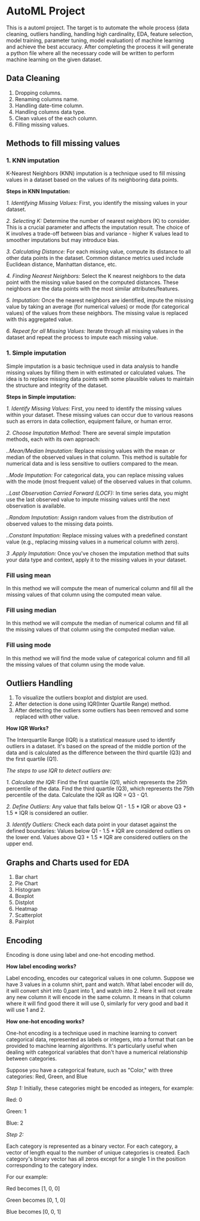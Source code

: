 # AutoML Project
This is a automl project. The target is to 
automate the whole process (data cleaning, outliers handling, handling high cardinality, EDA, feature selection, model training, parameter tuning, model evaluation) of machine learning and achieve the best accuracy. After completing the process it will generate a python file where all the necessary code will be written to perform machine learning on the given dataset.

## Data Cleaning
1. Dropping columns.
2. Renaming columns name.
3. Handling date-time column.
4. Handling columns data type. 
5. Clean values of the each column.
6. Filling missing values.

## Methods to fill missing values
### **1. KNN imputation**
K-Nearest Neighbors (KNN) imputation is a technique used to fill missing values in a dataset based on the values of its neighboring data points. 

**Steps in KNN Imputation:**

*1. Identifying Missing Values:* First, you identify the missing values in your dataset.

*2. Selecting K:* Determine the number of nearest neighbors (K) to consider. This is a crucial parameter and affects the imputation result. The choice of K involves a trade-off between bias and variance - higher K values lead to smoother imputations but may introduce bias.

*3. Calculating Distance:* For each missing value, compute its distance to all other data points in the dataset. Common distance metrics used include Euclidean distance, Manhattan distance, etc.

*4. Finding Nearest Neighbors:* Select the K nearest neighbors to the data point with the missing value based on the computed distances. These neighbors are the data points with the most similar attributes/features.

*5. Imputation:* Once the nearest neighbors are identified, impute the missing value by taking an average (for numerical values) or mode (for categorical values) of the values from these neighbors. The missing value is replaced with this aggregated value.

*6. Repeat for all Missing Values:* Iterate through all missing values in the dataset and repeat the process to impute each missing value.

### **1. Simple imputation**
Simple imputation is a basic technique used in data analysis to handle missing values by filling them in with estimated or calculated values. The idea is to replace missing data points with some plausible values to maintain the structure and integrity of the dataset. 

**Steps in Simple imputation:**

*1. Identify Missing Values:* First, you need to identify the missing values within your dataset. These missing values can occur due to various reasons such as errors in data collection, equipment failure, or human error.

*2. Choose Imputation Method:* There are several simple imputation methods, each with its own approach:

*..Mean/Median Imputation:* Replace missing values with the mean or median of the observed values in that column. This method is suitable for numerical data and is less sensitive to outliers compared to the mean.

*..Mode Imputation:* For categorical data, you can replace missing values with the mode (most frequent value) of the observed values in that column.

*..Last Observation Carried Forward (LOCF):* In time series data, you might use the last observed value to impute missing values until the next observation is available.

*..Random Imputation:* Assign random values from the distribution of observed values to the missing data points.

*..Constant Imputation:* Replace missing values with a predefined constant value (e.g., replacing missing values in a numerical column with zero).

*3 .Apply Imputation:* Once you've chosen the imputation method that suits your data type and context, apply it to the missing values in your dataset.

### **Fill using mean**
In this method we will compute the mean of numerical column and fill all the missing values of that column using the computed mean value.

### **Fill using median**
In this method we will compute the median of numerical column and fill all the missing values of that column using the computed median value.

### **Fill using mode**
In this method we will find the mode value of categorical  column and fill all the missing values of that column using the mode value.

## Outliers Handling
1. To visualize the outliers boxplot and distplot are used.
2. After detection is done using IQR(Inter Quartile Range) method. 
3. After detecting the outliers some outliers has been removed and some replaced with other value.
 
**How IQR Works?**

The Interquartile Range (IQR) is a statistical measure used to identify outliers in a dataset. It's based on the spread of the middle portion of the data and is calculated as the difference between the third quartile (Q3) and the first quartile (Q1).

*The steps to use IQR to detect outliers are:*

*1. Calculate the IQR:*
Find the first quartile (Q1), which represents the 25th percentile of the data.
Find the third quartile (Q3), which represents the 75th percentile of the data.
Calculate the IQR as IQR = Q3 - Q1.

*2. Define Outliers:*
Any value that falls below Q1 - 1.5 * IQR or above Q3 + 1.5 * IQR is considered an outlier.

*3. Identify Outliers:*
Check each data point in your dataset against the defined boundaries:
Values below Q1 - 1.5 * IQR are considered outliers on the lower end.
Values above Q3 + 1.5 * IQR are considered outliers on the upper end.

## Graphs and Charts used for EDA
1. Bar chart
2. Pie Chart
3. Histogram
4. Boxplot
5. Distplot
6. Heatmap
7. Scatterplot
8. Pairplot

## Encoding
Encoding is done using label and one-hot encoding method.

**How label encoding works?**

Label encoding, encodes our categorical values in one column. Suppose we have 3 values in a column shirt, pant and watch. What label encoder will do, it will convert shirt into 0,pant into 1, and watch into 2. Here it will not create any new column it will encode in the same column. It means in that column where it will find good there it will use 0, similarly for very good and bad it will use 1 and 2.

**How one-hot encoding works?**

One-hot encoding is a technique used in machine learning to convert categorical data, represented as labels or integers, into a format that can be provided to machine learning algorithms. It's particularly useful when dealing with categorical variables that don't have a numerical relationship between categories.

Suppose you have a categorical feature, such as "Color," with three categories: Red, Green, and Blue

*Step 1:*
Initially, these categories might be encoded as integers, for example:

Red: 0

Green: 1

Blue: 2

*Step 2:*

Each category is represented as a binary vector.
For each category, a vector of length equal to the number of unique categories is created.
Each category's binary vector has all zeros except for a single 1 in the position corresponding to the category index.

For our example:

Red becomes [1, 0, 0]

Green becomes [0, 1, 0]

Blue becomes [0, 0, 1]
